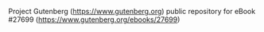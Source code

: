 Project Gutenberg (https://www.gutenberg.org) public repository for eBook #27699 (https://www.gutenberg.org/ebooks/27699)

